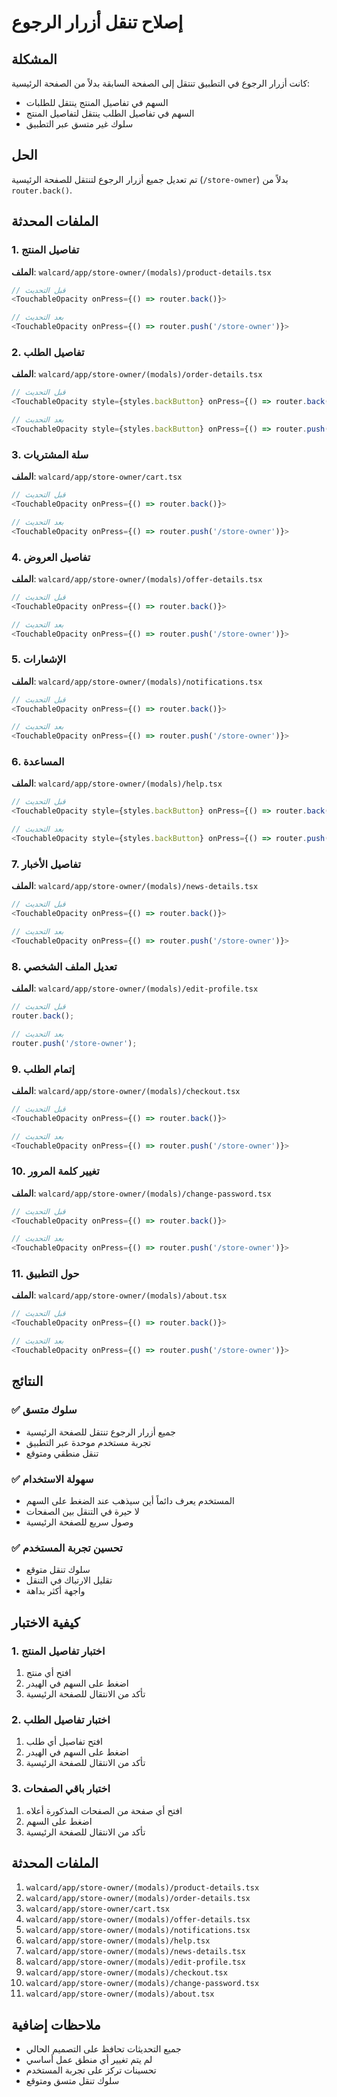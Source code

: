 # إصلاح تنقل أزرار الرجوع

## المشكلة
كانت أزرار الرجوع في التطبيق تنتقل إلى الصفحة السابقة بدلاً من الصفحة الرئيسية:
- السهم في تفاصيل المنتج ينتقل للطلبات
- السهم في تفاصيل الطلب ينتقل لتفاصيل المنتج
- سلوك غير متسق عبر التطبيق

## الحل
تم تعديل جميع أزرار الرجوع لتنتقل للصفحة الرئيسية (`/store-owner`) بدلاً من `router.back()`.

## الملفات المحدثة

### 1. تفاصيل المنتج
**الملف**: `walcard/app/store-owner/(modals)/product-details.tsx`
```typescript
// قبل التحديث
<TouchableOpacity onPress={() => router.back()}>

// بعد التحديث
<TouchableOpacity onPress={() => router.push('/store-owner')}>
```

### 2. تفاصيل الطلب
**الملف**: `walcard/app/store-owner/(modals)/order-details.tsx`
```typescript
// قبل التحديث
<TouchableOpacity style={styles.backButton} onPress={() => router.back()}>

// بعد التحديث
<TouchableOpacity style={styles.backButton} onPress={() => router.push('/store-owner')}>
```

### 3. سلة المشتريات
**الملف**: `walcard/app/store-owner/cart.tsx`
```typescript
// قبل التحديث
<TouchableOpacity onPress={() => router.back()}>

// بعد التحديث
<TouchableOpacity onPress={() => router.push('/store-owner')}>
```

### 4. تفاصيل العروض
**الملف**: `walcard/app/store-owner/(modals)/offer-details.tsx`
```typescript
// قبل التحديث
<TouchableOpacity onPress={() => router.back()}>

// بعد التحديث
<TouchableOpacity onPress={() => router.push('/store-owner')}>
```

### 5. الإشعارات
**الملف**: `walcard/app/store-owner/(modals)/notifications.tsx`
```typescript
// قبل التحديث
<TouchableOpacity onPress={() => router.back()}>

// بعد التحديث
<TouchableOpacity onPress={() => router.push('/store-owner')}>
```

### 6. المساعدة
**الملف**: `walcard/app/store-owner/(modals)/help.tsx`
```typescript
// قبل التحديث
<TouchableOpacity style={styles.backButton} onPress={() => router.back()}>

// بعد التحديث
<TouchableOpacity style={styles.backButton} onPress={() => router.push('/store-owner')}>
```

### 7. تفاصيل الأخبار
**الملف**: `walcard/app/store-owner/(modals)/news-details.tsx`
```typescript
// قبل التحديث
<TouchableOpacity onPress={() => router.back()}>

// بعد التحديث
<TouchableOpacity onPress={() => router.push('/store-owner')}>
```

### 8. تعديل الملف الشخصي
**الملف**: `walcard/app/store-owner/(modals)/edit-profile.tsx`
```typescript
// قبل التحديث
router.back();

// بعد التحديث
router.push('/store-owner');
```

### 9. إتمام الطلب
**الملف**: `walcard/app/store-owner/(modals)/checkout.tsx`
```typescript
// قبل التحديث
<TouchableOpacity onPress={() => router.back()}>

// بعد التحديث
<TouchableOpacity onPress={() => router.push('/store-owner')}>
```

### 10. تغيير كلمة المرور
**الملف**: `walcard/app/store-owner/(modals)/change-password.tsx`
```typescript
// قبل التحديث
<TouchableOpacity onPress={() => router.back()}>

// بعد التحديث
<TouchableOpacity onPress={() => router.push('/store-owner')}>
```

### 11. حول التطبيق
**الملف**: `walcard/app/store-owner/(modals)/about.tsx`
```typescript
// قبل التحديث
<TouchableOpacity onPress={() => router.back()}>

// بعد التحديث
<TouchableOpacity onPress={() => router.push('/store-owner')}>
```

## النتائج

### ✅ سلوك متسق
- جميع أزرار الرجوع تنتقل للصفحة الرئيسية
- تجربة مستخدم موحدة عبر التطبيق
- تنقل منطقي ومتوقع

### ✅ سهولة الاستخدام
- المستخدم يعرف دائماً أين سيذهب عند الضغط على السهم
- لا حيرة في التنقل بين الصفحات
- وصول سريع للصفحة الرئيسية

### ✅ تحسين تجربة المستخدم
- سلوك تنقل متوقع
- تقليل الارتباك في التنقل
- واجهة أكثر بداهة

## كيفية الاختبار

### 1. اختبار تفاصيل المنتج
1. افتح أي منتج
2. اضغط على السهم في الهيدر
3. تأكد من الانتقال للصفحة الرئيسية

### 2. اختبار تفاصيل الطلب
1. افتح تفاصيل أي طلب
2. اضغط على السهم في الهيدر
3. تأكد من الانتقال للصفحة الرئيسية

### 3. اختبار باقي الصفحات
1. افتح أي صفحة من الصفحات المذكورة أعلاه
2. اضغط على السهم
3. تأكد من الانتقال للصفحة الرئيسية

## الملفات المحدثة

1. `walcard/app/store-owner/(modals)/product-details.tsx`
2. `walcard/app/store-owner/(modals)/order-details.tsx`
3. `walcard/app/store-owner/cart.tsx`
4. `walcard/app/store-owner/(modals)/offer-details.tsx`
5. `walcard/app/store-owner/(modals)/notifications.tsx`
6. `walcard/app/store-owner/(modals)/help.tsx`
7. `walcard/app/store-owner/(modals)/news-details.tsx`
8. `walcard/app/store-owner/(modals)/edit-profile.tsx`
9. `walcard/app/store-owner/(modals)/checkout.tsx`
10. `walcard/app/store-owner/(modals)/change-password.tsx`
11. `walcard/app/store-owner/(modals)/about.tsx`

## ملاحظات إضافية

- جميع التحديثات تحافظ على التصميم الحالي
- لم يتم تغيير أي منطق عمل أساسي
- تحسينات تركز على تجربة المستخدم
- سلوك تنقل متسق ومتوقع 